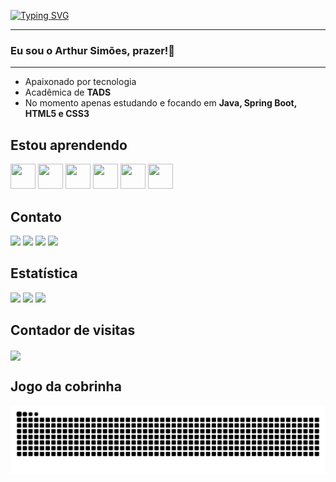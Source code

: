 <!--Title @ruhtraleugim-->
<a href="https://git.io/typing-svg"><img src="https://readme-typing-svg.demolab.com?font=Itim&pause=1000&color=00008B&random=false&width=435&lines=Meu+nome+%C3%A9+Arthur Simões.+;Seja+Bem+vindo(a)+ao+meu+GitHub!" alt="Typing SVG" /></a>
<!--<div align="center">
</div>-->
<hr>

### Eu sou o Arthur Simões, prazer!👋

<hr>
<ul>
  <li>Apaixonado por tecnologia</li>
  <li>Acadêmica de <strong>TADS</strong></li>
  <li>No momento apenas estudando e focando em <strong>Java, Spring Boot, HTML5 e CSS3</strong></li>
</ul>

## Estou aprendendo

<img src="https://cdn.jsdelivr.net/gh/devicons/devicon@latest/icons/java/java-original.svg" width="40" height="40"/> <img src="https://cdn.jsdelivr.net/gh/devicons/devicon@latest/icons/spring/spring-original.svg" width="40" height="40"/> <img src="https://cdn.jsdelivr.net/gh/devicons/devicon@latest/icons/python/python-original.svg" width="40" height="40"/> <img src="https://cdn.jsdelivr.net/gh/devicons/devicon@latest/icons/html5/html5-original-wordmark.svg" width="40" height="40"/> <img src="https://cdn.jsdelivr.net/gh/devicons/devicon@latest/icons/css3/css3-original-wordmark.svg" width="40" height="40"/> <img src="https://cdn.jsdelivr.net/gh/devicons/devicon@latest/icons/javascript/javascript-plain.svg" width="40" height="40"/>
          
          
## Contato

<a href="https://www.linkedin.com/in/arthur-miguel-souto-de-bastos-simões" target="_blank"><img src="https://img.shields.io/badge/-LinkedIn-%230077B5?style=for-the-badge&logo=linkedin&logoColor=white" target="_blank"></a> <a href = "mailto:amsbsimoes@gmail.com"><img src="https://img.shields.io/badge/-Gmail-%23333?style=for-the-badge&logo=gmail&logoColor=white" target="_blank"></a> <a href="https://wa.me/+55061994087889" target="_blank"><img src="https://img.shields.io/badge/WhatsApp-25D366?style=for-the-badge&logo=whatsapp&logoColor=white" target="_blank"></a> <a href="https://discord.com/users/_ruhtra" target="_blank"><img src="https://img.shields.io/badge/Discord-7289DA?style=for-the-badge&logo=discord&logoColor=white" target="_blank"></a> <a href="https://" target="_blank"><img alt="" src="https://img.shields.io/badge/Portfolio-000?logo=vercel&logoColor=yellow&style=for-the-badge" target="blank" style="vertical-align:center" /></a>         
          
## Estatística

<div>
<a href="https://github.com/ruhtraleugim"> </a>
<img height="180em" src="https://github-readme-stats.vercel.app/api/top-langs/?username=ruhtraleugim&layout=compact&langs_count=7&theme=transparent"/>
<img height="180em" src="https://github-readme-stats.vercel.app/api?username=ruhtraleugim&show_icons=true&theme=transparent&include_all_commits=true&count_private=true"/>
<img height="193em" src="http://github-profile-summary-cards.vercel.app/api/cards/stats?username=ruhtraleugim&theme=transparent"/>
</div>

## Contador de visitas

<p align="center" height="150" style="display: inline-block; margin: 0; z-index: 1;"><img align="center" src="https://profile-counter.glitch.me/{mmvonnseek}/count.svg" /></p>

## Jogo da cobrinha

<picture>
  <source media="(prefers-color-scheme: dark)" srcset="https://raw.githubusercontent.com/ruhtraleugim/ruhtraleugim/output/github-contribution-grid-snake-dark.svg">
  <source media="(prefers-color-scheme: light)" srcset="https://raw.githubusercontent.com/ruhtraleugim/ruhtraleugim/output/github-contribution-grid-snake.svg">
  <img alt="github contribution grid snake animation" src="https://raw.githubusercontent.com/ruhtraleugim/ruhtraleugim/output/github-contribution-grid-snake.svg">
</picture>
